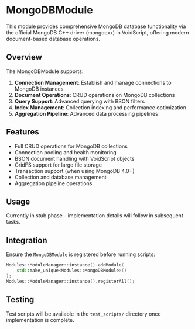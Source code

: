 # MongoDBModule

This module provides comprehensive MongoDB database functionality via the official MongoDB C++ driver (mongocxx) in VoidScript, offering modern document-based database operations.

## Overview

The MongoDBModule supports:

1. **Connection Management**: Establish and manage connections to MongoDB instances
2. **Document Operations**: CRUD operations on MongoDB collections
3. **Query Support**: Advanced querying with BSON filters
4. **Index Management**: Collection indexing and performance optimization
5. **Aggregation Pipeline**: Advanced data processing pipelines

## Features

- Full CRUD operations for MongoDB collections
- Connection pooling and health monitoring
- BSON document handling with VoidScript objects
- GridFS support for large file storage
- Transaction support (when using MongoDB 4.0+)
- Collection and database management
- Aggregation pipeline operations

## Usage

Currently in stub phase - implementation details will follow in subsequent tasks.

## Integration

Ensure the `MongoDBModule` is registered before running scripts:

```cpp
Modules::ModuleManager::instance().addModule(
    std::make_unique<Modules::MongoDBModule>()
);
Modules::ModuleManager::instance().registerAll();
```

## Testing

Test scripts will be available in the `test_scripts/` directory once implementation is complete.